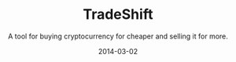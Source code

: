 ---
title: TradeShift 
subtitle: A tool for buying cryptocurrency for cheaper and selling it for more.
layout: default
modal-id: 3
date: 2014-03-02
image: 
thumbnail:
alt: image-alt
project-date: Complete #status
client: Mathematica #used
category: Information Visualization, Web Scraping, Data Analysis  #learned
description: 
p2: Know you want to enter on this downswing or exit on this upswing? Let our algorithms find the optimal turnaround point to buy or sell at for you.

---